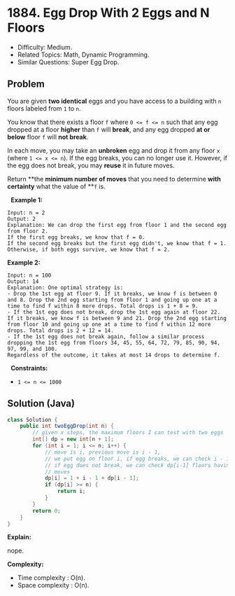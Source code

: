 # 1884. Egg Drop With 2 Eggs and N Floors

- Difficulty: Medium.
- Related Topics: Math, Dynamic Programming.
- Similar Questions: Super Egg Drop.

## Problem

You are given **two identical** eggs and you have access to a building with ```n``` floors labeled from ```1``` to ```n```.

You know that there exists a floor ```f``` where ```0 <= f <= n``` such that any egg dropped at a floor **higher** than ```f``` will **break**, and any egg dropped **at or below** floor ```f``` will **not break**.

In each move, you may take an **unbroken** egg and drop it from any floor ```x``` (where ```1 <= x <= n```). If the egg breaks, you can no longer use it. However, if the egg does not break, you may **reuse** it in future moves.

Return **the **minimum number of moves** that you need to determine **with certainty** what the value of **```f``` is.

 
**Example 1:**

```
Input: n = 2
Output: 2
Explanation: We can drop the first egg from floor 1 and the second egg from floor 2.
If the first egg breaks, we know that f = 0.
If the second egg breaks but the first egg didn't, we know that f = 1.
Otherwise, if both eggs survive, we know that f = 2.
```

**Example 2:**

```
Input: n = 100
Output: 14
Explanation: One optimal strategy is:
- Drop the 1st egg at floor 9. If it breaks, we know f is between 0 and 8. Drop the 2nd egg starting from floor 1 and going up one at a time to find f within 8 more drops. Total drops is 1 + 8 = 9.
- If the 1st egg does not break, drop the 1st egg again at floor 22. If it breaks, we know f is between 9 and 21. Drop the 2nd egg starting from floor 10 and going up one at a time to find f within 12 more drops. Total drops is 2 + 12 = 14.
- If the 1st egg does not break again, follow a similar process dropping the 1st egg from floors 34, 45, 55, 64, 72, 79, 85, 90, 94, 97, 99, and 100.
Regardless of the outcome, it takes at most 14 drops to determine f.
```

 
**Constraints:**


	
- ```1 <= n <= 1000```



## Solution (Java)

```java
class Solution {
    public int twoEggDrop(int n) {
        // given x steps, the maximum floors I can test with two eggs
        int[] dp = new int[n + 1];
        for (int i = 1; i <= n; i++) {
            // move is i, previous move is i - 1,
            // we put egg on floor i, if egg breaks, we can check i - 1 floors with i - 1 moves
            // if egg does not break, we can check dp[i-1] floors having two eggs to with i - 1
            // moves
            dp[i] = 1 + i - 1 + dp[i - 1];
            if (dp[i] >= n) {
                return i;
            }
        }
        return 0;
    }
}
```

**Explain:**

nope.

**Complexity:**

* Time complexity : O(n).
* Space complexity : O(n).
